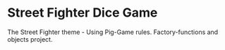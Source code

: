 # Street Fighter Dice Game
The Street Fighter theme - Using Pig-Game rules. 
Factory-functions and objects project.

